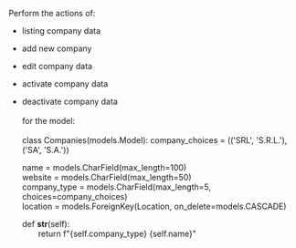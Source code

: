 Perform the actions of: <br>
* listing company data
* add new company
* edit company data
* activate company data
* deactivate company data <br><br>
for the model: <br><br>
class Companies(models.Model):
    company_choices = (('SRL', 'S.R.L.'),
                       ('SA', 'S.A.'))

    name = models.CharField(max_length=100) <br>
    website = models.CharField(max_length=50) <br>
    company_type = models.CharField(max_length=5, choices=company_choices) <br>
    location = models.ForeignKey(Location, on_delete=models.CASCADE) <br>

    def __str__(self): <br>
  &emsp;&emsp;return f"{self.company_type} {self.name}"
